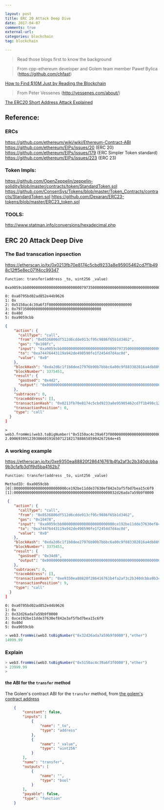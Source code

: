 ```yaml
---

layout: post
title: ERC 20 Attack Deep Dive
date: 2017-04-07 
comments: true
external-url:
categories: blockchain 
tag: blockchain 

---
```


> Read those blogs first to know the background
>

> From cpp-ethereum developer and Golem team member Paweł Bylica (https://github.com/chfast) 

[How to Find $10M Just by Reading the Blockchain](https://blog.golemproject.net/how-to-find-10m-by-just-reading-blockchain-6ae9d39fcd95)

> From Peter Vessenes (http://vessenes.com/about/)

[The ERC20 Short Address Attack Explained](http://vessenes.com/the-erc20-short-address-attack-explained/)


## Reference:

### ERCs

https://github.com/ethereum/wiki/wiki/Ethereum-Contract-ABI
https://github.com/ethereum/EIPs/issues/20   (ERC 20)
https://github.com/ethereum/EIPs/issues/179  (ERC Simpler Token standard)
https://github.com/ethereum/EIPs/issues/223  (ERC 23)

### Token Impls:

https://github.com/OpenZeppelin/zeppelin-solidity/blob/master/contracts/token/StandardToken.sol
https://github.com/ConsenSys/Tokens/blob/master/Token_Contracts/contracts/StandardToken.sol
https://github.com/Dexaran/ERC23-tokens/blob/master/ERC23_token.sol

### TOOLS:
http://www.statman.info/conversions/hexadecimal.php


[1]:https://etherscan.io/address/0xa74476443119a942de498590fe1f2454d7d4ac0d                      (golem's contract addr)
[2]:https://etherscan.io/txs?block=3375451                                                       (the block the bad tx inside)
[3]:https://etherscan.io/tx/0x0213fb70e8174c5cbd9233a8e95905462cd7f1b498c12ff5e8ec071f4cc99347   (The bad tx)
[4]:https://etherscan.io/address/0xa74476443119a942de498590fe1f2454d7d4ac0d#code                 (golem's contract code)
[5]:https://etherscan.io/tx/0xe9350ea88820f286416761b4fa2af3c2b340dcbba9b3cfafb3d1f9d5ba4162b7   (A good tx example )
[6]:https://etherscan.io/txs?a=0x0536806df512d6cdde913cf95c9886f65b1d3462&p=152                  (The trans at that time)
[7]:https://etherscan.io/token/GOLEM#balances                                                    (Current golem balances)
[8]:https://etherscan.io/token/Golem?a=0x289df52c16058f597bb10bc4bcf2e780552ea2d3                (the golem's token big tx-es, 69,999.99 )
[9]:https://etherscan.io/address/0x289df52c16058f597bb10bc4bcf2e780552ea2d3                      (the golem's holder address)
[10]:https://github.com/golemfactory/golem-crowdfunding/blob/50bf8af3ac359401d46b4047df096020e19ba9dd/contracts/Token.sol#L81  (golem crowdfunding contract source code on github)

## ERC 20 Attack Deep Dive 

### The Bad transcation inpsection

https://etherscan.io/tx/0x0213fb70e8174c5cbd9233a8e95905462cd7f1b498c12ff5e8ec071f4cc99347

```
Function: transfer(address _to, uint256 _value)

0xa9059cbb0000000000000000000000000797350000000000000000000000000000000000000000000005150ac4c39a6f3f0000`
```

```
0: 0xa0795bd02ad852e44b9626
1: 0x
2: 0x5150ac4c39a6f3f00000000000000000000000000000000000000
3: 0x797350000000000000000000000000000000000
4: 0x40d
5: 0xa9059cbb
```

```json
{
    "action": {
      "callType": "call",
      "from": "0x0536806df512d6cdde913cf95c9886f65b1d3462",
      "gas": "0x108fc",
      "input": "0xa9059cbb0000000000000000000000000797350000000000000000000000000000000000000000000005150ac4c39a6f3f0000",
      "to": "0xa74476443119a942de498590fe1f2454d7d4ac0d",
      "value": "0x0"
    },
    "blockHash": "0xda2d6c1f1b8dee27976b90b7bbbc6a00c9f883382816a4db8895703d9ff4e9ee",
    "blockNumber": 3375451,
    "result": {
      "gasUsed": "0x4d2",
      "output": "0x0000000000000000000000000000000000000000000000000000000000000000"
    },
    "subtraces": 0,
    "traceAddress": [],
    "transactionHash": "0x0213fb70e8174c5cbd9233a8e95905462cd7f1b498c12ff5e8ec071f4cc99347",
    "transactionPosition": 0,
    "type": "call"
  }
]

```

```
> web3.fromWei(web3.toBigNumber("0x5150ac4c39a6f3f00000000000000000000000000000000000000"),"ether")
2.09069399123938660191650712182178886585904267264e+45
```

### A working example

https://etherscan.io/tx/0xe9350ea88820f286416761b4fa2af3c2b340dcbba9b3cfafb3d1f9d5ba4162b7


```
Function: transfer(address _to, uint256 _value)

MethodID: 0xa9059cbb
[0]:000000000000000000000000ce192be11dde37630ef842e3af5fbd7bea15c6f9
[1]:00000000000000000000000000000000000000000000032d26ada7a59b9f0000
```

```json
 {
    "action": {
      "callType": "call",
      "from": "0x0536806df512d6cdde913cf95c9886f65b1d3462",
      "gas": "0x10478",
      "input": "0xa9059cbb000000000000000000000000ce192be11dde37630ef842e3af5fbd7bea15c6f900000000000000000000000000000000000000000000032d26ada7a59b9f0000",
      "to": "0xa74476443119a942de498590fe1f2454d7d4ac0d",
      "value": "0x0"
    },
    "blockHash": "0xda2d6c1f1b8dee27976b90b7bbbc6a00c9f883382816a4db8895703d9ff4e9ee",
    "blockNumber": 3375451,
    "result": {
      "gasUsed": "0x34d8",
      "output": "0x0000000000000000000000000000000000000000000000000000000000000001"
    },
    "subtraces": 0,
    "traceAddress": [],
    "transactionHash": "0xe9350ea88820f286416761b4fa2af3c2b340dcbba9b3cfafb3d1f9d5ba4162b7",
    "transactionPosition": 9,
    "type": "call"
  }
]
```
 
```
0: 0xa0795bd02ad852e44b9626
1: 0x
2: 0x32d26ada7a59b9f0000
3: 0xce192be11dde37630ef842e3af5fbd7bea15c6f9
4: 0x40d
5: 0xa9059cbb
```

```javascript
> web3.fromWei(web3.toBigNumber("0x32d26ada7a59b9f0000"),"ether")
14999.99
```

### Explain

```javascript
> web3.fromWei(web3.toBigNumber("0x5150ac4c39a6f3f0000"),"ether")
> 23999.99
>
```


#### the ABI for the `transfer` method

The Golem's contract ABI for the `transfer` method, from [the golem's contract address][1] 

```json
    {
        "constant": false,
        "inputs": [
            {
                "name": "_to",
                "type": "address"
            },
            {
                "name": "_value",
                "type": "uint256"
            }
        ],
        "name": "transfer",
        "outputs": [
            {
                "name": "",
                "type": "bool"
            }
        ],
        "payable": false,
        "type": "function"
    }
```


